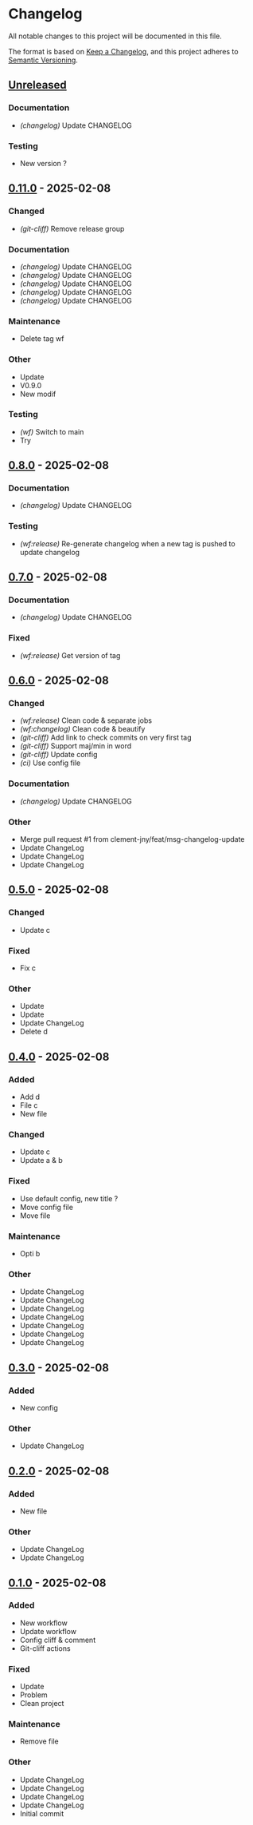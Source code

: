 # Changelog

All notable changes to this project will be documented in this file.

The format is based on [Keep a Changelog](https://keepachangelog.com),
and this project adheres to [Semantic Versioning](https://semver.org/).

## [Unreleased]

### Documentation

- *(changelog)* Update CHANGELOG

### Testing

- New version ?

## [0.11.0] - 2025-02-08

### Changed

- *(git-cliff)* Remove release group

### Documentation

- *(changelog)* Update CHANGELOG
- *(changelog)* Update CHANGELOG
- *(changelog)* Update CHANGELOG
- *(changelog)* Update CHANGELOG
- *(changelog)* Update CHANGELOG

### Maintenance

- Delete tag wf

### Other

- Update
- V0.9.0
- New modif

### Testing

- *(wf)* Switch to main
- Try

## [0.8.0] - 2025-02-08

### Documentation

- *(changelog)* Update CHANGELOG

### Testing

- *(wf:release)* Re-generate changelog when a new tag is pushed to update changelog

## [0.7.0] - 2025-02-08

### Documentation

- *(changelog)* Update CHANGELOG

### Fixed

- *(wf:release)* Get version of tag

## [0.6.0] - 2025-02-08

### Changed

- *(wf:release)* Clean code & separate jobs
- *(wf:changelog)* Clean code & beautify
- *(git-cliff)* Add link to  check commits on very first tag
- *(git-cliff)* Support maj/min in word
- *(git-cliff)* Update config
- *(ci)* Use config file

### Documentation

- *(changelog)* Update CHANGELOG

### Other

- Merge pull request #1 from clement-jny/feat/msg-changelog-update
- Update ChangeLog
- Update ChangeLog
- Update ChangeLog

## [0.5.0] - 2025-02-08

### Changed

- Update c

### Fixed

- Fix c

### Other

- Update
- Update
- Update ChangeLog
- Delete d

## [0.4.0] - 2025-02-08

### Added

- Add d
- File  c
- New file

### Changed

- Update c
- Update a & b

### Fixed

- Use default config, new title ?
- Move config file
- Move file

### Maintenance

- Opti b

### Other

- Update ChangeLog
- Update ChangeLog
- Update ChangeLog
- Update ChangeLog
- Update ChangeLog
- Update ChangeLog
- Update ChangeLog

## [0.3.0] - 2025-02-08

### Added

- New config

### Other

- Update ChangeLog

## [0.2.0] - 2025-02-08

### Added

- New file

### Other

- Update ChangeLog
- Update ChangeLog

## [0.1.0] - 2025-02-08

### Added

- New workflow
- Update workflow
- Config cliff & comment
- Git-cliff actions

### Fixed

- Update
- Problem
- Clean project

### Maintenance

- Remove file

### Other

- Update ChangeLog
- Update ChangeLog
- Update ChangeLog
- Update ChangeLog
- Initial commit

[unreleased]: https://github.com/clement-jny/changelog-test-2/compare/v0.11.0..HEAD
[0.11.0]: https://github.com/clement-jny/changelog-test-2/compare/v0.8.0..v0.11.0
[0.8.0]: https://github.com/clement-jny/changelog-test-2/compare/v0.7.0..v0.8.0
[0.7.0]: https://github.com/clement-jny/changelog-test-2/compare/v0.6.0..v0.7.0
[0.6.0]: https://github.com/clement-jny/changelog-test-2/compare/v0.5.0..v0.6.0
[0.5.0]: https://github.com/clement-jny/changelog-test-2/compare/v0.4.0..v0.5.0
[0.4.0]: https://github.com/clement-jny/changelog-test-2/compare/v0.3.0..v0.4.0
[0.3.0]: https://github.com/clement-jny/changelog-test-2/compare/v0.2.0..v0.3.0
[0.2.0]: https://github.com/clement-jny/changelog-test-2/compare/v0.1.0..v0.2.0
[0.1.0]: https://github.com/clement-jny/changelog-test-2/releases/tag/v0.1.0

